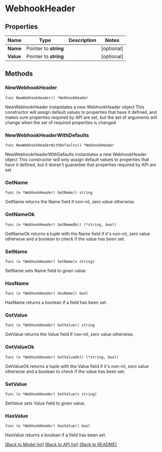 # WebhookHeader

## Properties

Name | Type | Description | Notes
------------ | ------------- | ------------- | -------------
**Name** | Pointer to **string** |  | [optional] 
**Value** | Pointer to **string** |  | [optional] 

## Methods

### NewWebhookHeader

`func NewWebhookHeader() *WebhookHeader`

NewWebhookHeader instantiates a new WebhookHeader object
This constructor will assign default values to properties that have it defined,
and makes sure properties required by API are set, but the set of arguments
will change when the set of required properties is changed

### NewWebhookHeaderWithDefaults

`func NewWebhookHeaderWithDefaults() *WebhookHeader`

NewWebhookHeaderWithDefaults instantiates a new WebhookHeader object
This constructor will only assign default values to properties that have it defined,
but it doesn't guarantee that properties required by API are set

### GetName

`func (o *WebhookHeader) GetName() string`

GetName returns the Name field if non-nil, zero value otherwise.

### GetNameOk

`func (o *WebhookHeader) GetNameOk() (*string, bool)`

GetNameOk returns a tuple with the Name field if it's non-nil, zero value otherwise
and a boolean to check if the value has been set.

### SetName

`func (o *WebhookHeader) SetName(v string)`

SetName sets Name field to given value.

### HasName

`func (o *WebhookHeader) HasName() bool`

HasName returns a boolean if a field has been set.

### GetValue

`func (o *WebhookHeader) GetValue() string`

GetValue returns the Value field if non-nil, zero value otherwise.

### GetValueOk

`func (o *WebhookHeader) GetValueOk() (*string, bool)`

GetValueOk returns a tuple with the Value field if it's non-nil, zero value otherwise
and a boolean to check if the value has been set.

### SetValue

`func (o *WebhookHeader) SetValue(v string)`

SetValue sets Value field to given value.

### HasValue

`func (o *WebhookHeader) HasValue() bool`

HasValue returns a boolean if a field has been set.


[[Back to Model list]](../README.md#documentation-for-models) [[Back to API list]](../README.md#documentation-for-api-endpoints) [[Back to README]](../README.md)


